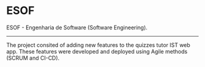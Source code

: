 # ESOF
ESOF - Engenharia de Software (Software Engineering).

---

The project consited of adding new features to the quizzes tutor IST web app. These features were developed and deployed using Agile methods (SCRUM and CI-CD). 